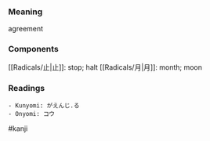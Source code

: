 ### Meaning

agreement

### Components

[[Radicals/止|止]]: stop; halt [[Radicals/月|月]]: month; moon

### Readings

```
- Kunyomi: がえんじ.る
- Onyomi: コウ
```

#kanji